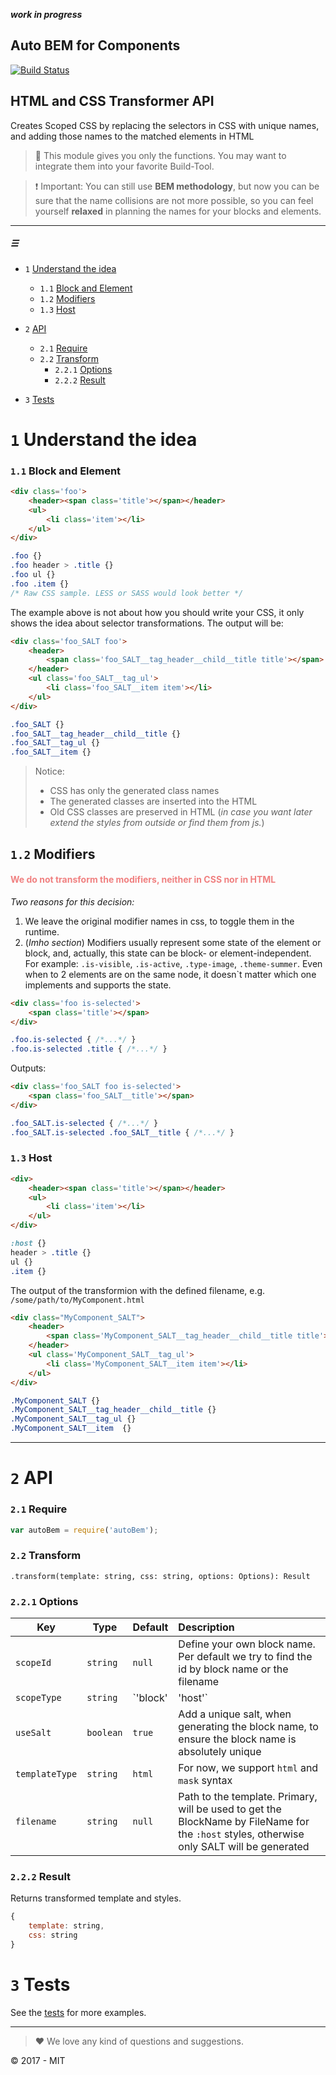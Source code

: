 **_work in progress_**

Auto BEM for Components
----

[![Build Status](https://travis-ci.org/tenbits/autoBem.png?branch=master)](https://travis-ci.org/tenbits/autoBem)

## HTML and CSS Transformer API

Creates Scoped CSS by replacing the selectors in CSS with unique names, and adding those names to the matched elements in HTML

> :rocket: This module gives you only the functions. You may want to integrate them into your favorite Build-Tool.

> :exclamation: Important: You can still use **BEM methodology**, but now you can be sure that the name collisions are not more possible, so you can feel yourself **relaxed** in planning the names for your blocks and elements. 

----

##### &#9776;

- `1` [Understand the idea](#1-understand-the-idea)
    - `1.1` [Block and Element](#11-block-and-element)
    - `1.2` [Modifiers](#12-modifiers)
    - `1.3` [Host](#13-host)
- `2` [API](#2-api)
    - `2.1` [Require](#21-require)
    - `2.2` [Transform](#22-transform)
        - `2.2.1` [Options](#221-options)
        - `2.2.2` [Result](#222-result)

- `3` [Tests](#3-tests)

    
# `1` Understand the idea

### `1.1` Block and Element

```html
<div class='foo'>
    <header><span class='title'></span></header>
    <ul>
        <li class='item'></li>
    </ul>
</div>
```
```css
.foo {}
.foo header > .title {}
.foo ul {}
.foo .item {}
/* Raw CSS sample. LESS or SASS would look better */
```

The example above is not about how you should write your CSS, it only shows the idea about selector transformations. The output will be:

```html
<div class='foo_SALT foo'>
    <header>
        <span class='foo_SALT__tag_header__child__title title'></span>
    </header>
    <ul class='foo_SALT__tag_ul'>
        <li class='foo_SALT__item item'></li>
    </ul>
</div>
```
```css
.foo_SALT {}
.foo_SALT__tag_header__child__title {}
.foo_SALT__tag_ul {}
.foo_SALT__item {}
```

> Notice: 
> - CSS has only the generated class names
> - The generated classes are inserted into the HTML 
> - Old CSS classes are preserved in HTML (_in case you want later extend the styles from outside or find them from js._)

## `1.2` Modifiers

<h4><font color="lightcoral"><b>We do not transform the modifiers, neither in CSS nor in HTML</b></font></h4>

_Two reasons for this decision:_

1. We leave the original modifier names in css, to toggle them in the runtime. 
2. (_Imho section_) Modifiers usually represent some state of the element or block, and, actually, this state can be block- or element-independent. For example: `.is-visible`, `.is-active`, `.type-image`, `.theme-summer`. Even when to 2 elements are on the same node, it doesn`t matter which one implements and supports the state.

```html
<div class='foo is-selected'>
    <span class='title'></span>    
</div>
```
```css
.foo.is-selected { /*...*/ }
.foo.is-selected .title { /*...*/ }
```

Outputs:
```html
<div class='foo_SALT foo is-selected'>
    <span class='foo_SALT__title'></span>
</div>
```
```css
.foo_SALT.is-selected { /*...*/ }
.foo_SALT.is-selected .foo_SALT__title { /*...*/ }
```


### `1.3` Host

```html
<div>
    <header><span class='title'></span></header>
    <ul>
        <li class='item'></li>
    </ul>
</div>
```
```css
:host {}
header > .title {}
ul {}
.item {}
```

The output of the transformion with the defined filename, e.g. `/some/path/to/MyComponent.html`

```html
<div class="MyComponent_SALT">
    <header>
        <span class='MyComponent_SALT__tag_header__child__title title'></span>
    </header>
    <ul class='MyComponent_SALT__tag_ul'>
        <li class='MyComponent_SALT__item item'></li>
    </ul>
</div>
```
```css
.MyComponent_SALT {}
.MyComponent_SALT__tag_header__child__title {}
.MyComponent_SALT__tag_ul {}
.MyComponent_SALT__item  {}
```


---


# `2` API

### `2.1` Require
```js
var autoBem = require('autoBem');
```

### `2.2` Transform

`.transform(template: string, css: string, options: Options): Result`

### `2.2.1` Options


| Key | Type | Default | Description|
|-----|------|---------|:-----------|
| `scopeId` | `string` | `null` | Define your own block name. Per default we try to find the id by block name or the filename |
|`scopeType`| `string` | `'block' | 'host'` | Per default we try to find out, if your css describes a block or host styles. | 
| `useSalt` | `boolean`| `true` | Add a unique salt, when generating the block name, to ensure the block name is absolutely unique |
| `templateType` | `string` | `html` | For now, we support `html` and `mask` syntax |
| `filename` | `string` | `null` | Path to the template. Primary, will be used to get the BlockName by FileName for the `:host` styles, otherwise only SALT will be generated|

### `2.2.2` Result

Returns transformed template and styles.

```js
{
    template: string,
    css: string
}
```


# `3` Tests

See the [tests](test/node/transformHtml.test) for more examples.


---

> :heart: We love any kind of questions and suggestions.

:copyright: 2017 - MIT
